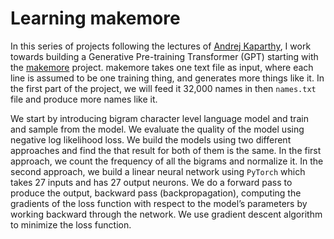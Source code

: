 # Learning makemore 
In this series of projects following the lectures of [Andrej Kaparthy](http://www.youtube.com/playlist?list=PLAqhIrjkxbuWI23v9cThsA9GvCAUhRvKZ), I work towards building a Generative Pre-training Transformer (GPT) starting with the [makemore](https://github.com/karpathy/makemore) project. makemore takes one text file as input, where each line is assumed to be one training thing, and generates more things like it. In the first part of the project, we will feed it 32,000 names in then `names.txt` file and produce more names like it. 

We start by introducing bigram character level language model and train and sample from the model. We evaluate the quality of the model using negative log likelihood loss. We build the models using two different approaches and find the that result for both of them is the same. In the first approach, we count the frequency of all the bigrams and normalize it. In the second approach, we build a linear neural network using `PyTorch` which takes 27 inputs and has 27 output neurons. We do a forward pass to produce the output, backward pass (backpropagation), computing the gradients of the loss function with respect to the model’s parameters by working backward through the network. We use gradient descent algorithm to minimize the loss function. 
